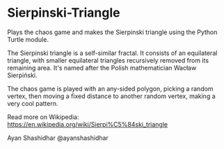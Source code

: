 # Sierpinski-Triangle
Plays the chaos game and makes the Sierpinski triangle using the Python Turtle module.

The Sierpinski triangle is a self-similar fractal. It consists of an equilateral triangle, with smaller equilateral triangles recursively removed from its remaining area. It's named after the Polish mathematician Wacław Sierpiński.

The chaos game is played with an any-sided polygon, picking a random vertex, then moving a fixed distance to another random vertex, making a very cool pattern.

Read more on Wikipedia:
https://en.wikipedia.org/wiki/Sierpi%C5%84ski_triangle



Ayan Shashidhar
@ayanshashidhar
